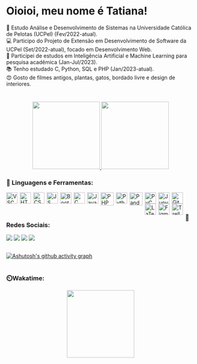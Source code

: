 # Oioioi, meu nome é Tatiana!
📓 Estudo Análise e Desenvolvimento de Sistemas na Universidade Católica de Pelotas (UCPel) (Fev/2022-atual).</br>
💻 Participo do Projeto de Extensão em Desenvolvimento de Software da UCPel (Set/2022-atual), focado em Desenvolvimento Web.</br>
🤖 Participei de estudos em Inteligência Artificial e Machine Learning para pesquisa acadêmica (Jan-Jul/2023).</br>
📚 Tenho estudado C, Python, SQL e PHP (Jan/2023-atual).</br>
😍 Gosto de filmes antigos, plantas, gatos, bordado livre e design de interiores.</br>

#
<div align="center">
  <a href="https://github.com/anuraghazra/github-readme-stats">
  <img height="180em" src="https://github-readme-stats.vercel.app/api?username=tatiuska&show_icons=true&theme=dracula&include_all_commits=true&count_private=true" />
  <img height="180em" src="https://github-readme-stats.vercel.app/api/top-langs/?username=tatiuska&size_weight=0.5&count_weight=0.5&hide=jupyter%20notebook,hack&layout=compact&langs_count=8&theme=dracula" />
  </a>
</div>
  
### 🧰 Linguagens e Ferramentas:
  <img align="left" alt="VSCode" width="30px" style="padding-right: 3px" src="https://cdn.jsdelivr.net/gh/devicons/devicon/icons/vscode/vscode-original.svg" />
  <img align="left" alt="HTML5" width="30px" style="padding-right: 3px" src="https://cdn.jsdelivr.net/gh/devicons/devicon/icons/html5/html5-original.svg" />
  <img align="left" alt="CSS3" width="30px" style="padding-right: 3px" src="https://cdn.jsdelivr.net/gh/devicons/devicon/icons/css3/css3-original.svg" />
  <img align="left" alt="JS" width="30px" style="padding-right: 3px" src="https://cdn.jsdelivr.net/gh/devicons/devicon/icons/javascript/javascript-original.svg" />
  <img align="left" alt="Bootstrap" width="30px" style="padding-right: 3px" src="https://cdn.jsdelivr.net/gh/devicons/devicon/icons/bootstrap/bootstrap-original.svg" />
  <img align="left" alt="C" width="30px" style="padding-right: 3px" src="https://cdn.jsdelivr.net/gh/devicons/devicon/icons/c/c-original.svg" />
  <img align="left" alt="Java" width="30px" style="padding-right: 3px" src="https://cdn.jsdelivr.net/gh/devicons/devicon/icons/java/java-original.svg" />
  <img align="left" alt="PHP" width="35px" style="padding-right: 3px" src="https://cdn.jsdelivr.net/gh/devicons/devicon/icons/php/php-plain.svg" />
  <img align="left" alt="Python" width="30px" style="padding-right: 3px" src="https://cdn.jsdelivr.net/gh/devicons/devicon/icons/python/python-original.svg" />
  <img align="left" alt="Pandas" width="35px" style="padding-right: 3px" src="https://cdn.jsdelivr.net/gh/devicons/devicon/icons/pandas/pandas-original.svg" />
  <img align="left" alt="PyCharm" width="30px" style="padding-right: 3px" src="https://cdn.jsdelivr.net/gh/devicons/devicon/icons/pycharm/pycharm-original.svg" />
  <img align="left" alt="Jupyter" width="30px" style="padding-right: 3px" src="https://cdn.jsdelivr.net/gh/devicons/devicon/icons/jupyter/jupyter-original.svg" />
  <img align="left" alt="Git" width="30px" style="padding-right: 3px" src="https://cdn.jsdelivr.net/gh/devicons/devicon/icons/git/git-original.svg" />
  <img align="left" alt="LaTeX" width="30px" style="padding-right: 3px" src="https://cdn.jsdelivr.net/gh/devicons/devicon/icons/latex/latex-original.svg" />
  <img align="left" alt="Figma" width="30px" style="padding-right: 3px" src="https://cdn.jsdelivr.net/gh/devicons/devicon/icons/figma/figma-original.svg"/>
  <img align="left" alt="Trello" width="30px" style="padding-right: 3px" src="https://cdn.jsdelivr.net/gh/devicons/devicon/icons/trello/trello-plain.svg" /><br>
  
#
### 📱Redes Sociais:
<div>
  <a href="https://codepen.io/tatiuska" target="_blank"><img src="https://img.shields.io/badge/Codepen-000000?style=for-the-badge&logo=codepen&logoColor=white"/></a>
  <a href="https://www.twitch.tv/tatiuska_" target="_blank"><img src="https://img.shields.io/badge/Twitch-9146FF?style=for-the-badge&logo=twitch&logoColor=white"/></a>
  <a href="mailto:tatiuska.dev@gmail.com" target="_blank"><img src="https://img.shields.io/badge/-Gmail-%23333?style=for-the-badge&logo=gmail&logoColor=white"/></a>
  <a href="https://www.linkedin.com/in/tatiana-weska" target="_blank"><img src="https://img.shields.io/badge/-LinkedIn-%230077B5?style=for-the-badge&logo=linkedin&logoColor=white"/></a>
</div>

##

  [![Ashutosh's github activity graph](https://github-readme-activity-graph.vercel.app/graph?username=tatiuska&theme=dracula)](https://github.com/ashutosh00710/github-readme-activity-graph)

#
### ⏲️Wakatime:
<div align="center">
  <a href="https://github.com/anuraghazra/github-readme-stats">
  <img height="180em" src="https://github-readme-stats.vercel.app/api/wakatime?username=tatiuska&layout=compact&theme=dracula&hide=other,text" />
  </a>
</div>

<!---
tatiuska/tatiuska is a ✨ special ✨ repository because its `README.md` (this file) appears on your GitHub profile.
You can click the Preview link to take a look at your changes.
--->
